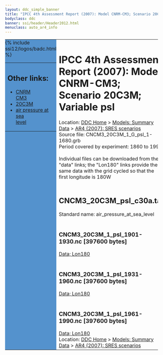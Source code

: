 ```yaml
---
layout: ddc_simple_banner
title: "IPCC 4th Assessment Report (2007): Model CNRM-CM3; Scenario 20C3M; Variable psl"
bodyclass: ddc
banner: ssi/header/Header2012.html
menuclass: auto_ar4_info
---
```



<table width="100%" border="0" cellspacing="0" cellpadding="0" style="border-collapse: collapse;">
<tr style="margin:0;padding:0;border:0;">
<td style="margin:0;padding:0;border:0;height:1pt;width:150pt;background:#5492CD;" valign="top" >

<div id="lh-col2" class="auto_ar4_info">
<table class="menumain" bgcolor="#5492CD" cellspacing="0" width="100%" border="0">
<tr><td>
<h2> Other links:</h2>
<ul>
<li><a href="/auto/ar4/model-CNRM-CM3.html">CNRM<br/>CM3</a></li>
<li><a href="/auto/ar4/scenario-20C3M.html">20C3M</a></li>
<li><a href="/auto/ar4/var-air_pressure_at_sea_level.html">air pressure at sea<br/> level</a></li>
</ul>
</td></tr>
{% include ssi12/logos/badc.html %}
</table>
</div>
</td>
<td><h1>IPCC 4th Assessment Report (2007): Model CNRM-CM3; Scenario 20C3M; Variable psl</h1>

<!-- Breadcrumb1 -->
<div id="breadcrumb1" align="left">
Location: <a href="/index.html">DDC Home</a> > <a href="/sim/gcm_clim/">Models: Summary Data</a>
> <a href="/sim/gcm_clim/SRES_AR4/index.html">AR4 (2007): SRES scenarios</a>
</div>
<!-- End of Breadcrumb1 -->Source file: CNCM3_20C3M_1_G_psl_1-1680.grb
<br/>
Period covered by experiment: 1860 to 1999<br/>
<br/>Individual files can be downloaded from the "data" links; the "Lon180" links provide the same data
         with the grid cycled so that the first longitude is 180W<br/>
<br/><h2>CNCM3_20C3M_psl_c30a.tar</h2>
Standard name: air_pressure_at_sea_level<br>
<br/><h3>CNCM3_20C3M_1_psl_1901-1930.nc [397600 bytes]</h3>
<a href="/cgi-bin/downl/ar4_nc/psl/CNCM3_20C3M_1_psl_1901-1930.nc">Data; </a><a href="/cgi-bin/downl/ar4_nc/psl/CNCM3_20C3M_1_psl_1901-1930.cyto180.nc"> Lon180</a><br/>
<br/><h3>CNCM3_20C3M_1_psl_1931-1960.nc [397600 bytes]</h3>
<a href="/cgi-bin/downl/ar4_nc/psl/CNCM3_20C3M_1_psl_1931-1960.nc">Data; </a><a href="/cgi-bin/downl/ar4_nc/psl/CNCM3_20C3M_1_psl_1931-1960.cyto180.nc"> Lon180</a><br/>
<br/><h3>CNCM3_20C3M_1_psl_1961-1990.nc [397600 bytes]</h3>
<a href="/cgi-bin/downl/ar4_nc/psl/CNCM3_20C3M_1_psl_1961-1990.nc">Data; </a><a href="/cgi-bin/downl/ar4_nc/psl/CNCM3_20C3M_1_psl_1961-1990.cyto180.nc"> Lon180</a><br/>
<!-- Breadcrumb2 -->
<div id="breadcrumb2" align="left">
Location: <a href="/index.html">DDC Home</a> > <a href="/sim/gcm_clim/">Models: Summary Data</a>
> <a href="/sim/gcm_clim/SRES_AR4/index.html">AR4 (2007): SRES scenarios</a>
</div>
<!-- End of Breadcrumb2 --></td></tr></table>
